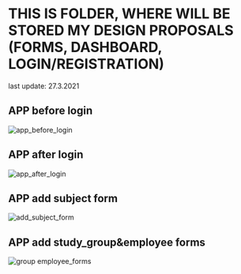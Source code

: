 # THIS IS FOLDER, WHERE WILL BE STORED MY DESIGN PROPOSALS (FORMS, DASHBOARD, LOGIN/REGISTRATION)

last update: 27.3.2021

## APP before login
![app_before_login](https://user-images.githubusercontent.com/68348726/112720269-9275dd00-8efd-11eb-8524-f6047ef5c290.jpg)

## APP after login
![app_after_login](https://user-images.githubusercontent.com/68348726/112720328-e680c180-8efd-11eb-9b6f-5bacb0383675.jpg)

## APP add subject form
![add_subject_form](https://user-images.githubusercontent.com/68348726/112720359-17f98d00-8efe-11eb-94eb-5402cfa67451.png)

## APP add study_group&employee forms
![group employee_forms](https://user-images.githubusercontent.com/68348726/112720371-2e9fe400-8efe-11eb-9db0-caca9f3086cf.jpg)
